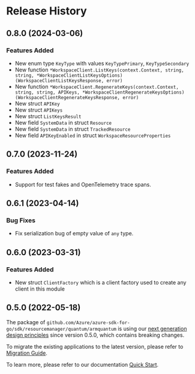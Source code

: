 # Release History

## 0.8.0 (2024-03-06)
### Features Added

- New enum type `KeyType` with values `KeyTypePrimary`, `KeyTypeSecondary`
- New function `*WorkspaceClient.ListKeys(context.Context, string, string, *WorkspaceClientListKeysOptions) (WorkspaceClientListKeysResponse, error)`
- New function `*WorkspaceClient.RegenerateKeys(context.Context, string, string, APIKeys, *WorkspaceClientRegenerateKeysOptions) (WorkspaceClientRegenerateKeysResponse, error)`
- New struct `APIKey`
- New struct `APIKeys`
- New struct `ListKeysResult`
- New field `SystemData` in struct `Resource`
- New field `SystemData` in struct `TrackedResource`
- New field `APIKeyEnabled` in struct `WorkspaceResourceProperties`


## 0.7.0 (2023-11-24)
### Features Added

- Support for test fakes and OpenTelemetry trace spans.


## 0.6.1 (2023-04-14)
### Bug Fixes

- Fix serialization bug of empty value of `any` type.


## 0.6.0 (2023-03-31)
### Features Added

- New struct `ClientFactory` which is a client factory used to create any client in this module


## 0.5.0 (2022-05-18)

The package of `github.com/Azure/azure-sdk-for-go/sdk/resourcemanager/quantum/armquantum` is using our [next generation design principles](https://azure.github.io/azure-sdk/general_introduction.html) since version 0.5.0, which contains breaking changes.

To migrate the existing applications to the latest version, please refer to [Migration Guide](https://aka.ms/azsdk/go/mgmt/migration).

To learn more, please refer to our documentation [Quick Start](https://aka.ms/azsdk/go/mgmt).